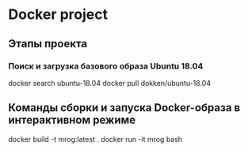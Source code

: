 # Docker project
## Этапы проекта
### Поиск и загрузка базового образа Ubuntu 18.04
docker search ubuntu-18.04
docker pull dokken/ubuntu-18.04

## Команды сборки и запуска Docker-образа в интерактивном режиме
docker build -t mrog:latest . 
docker run -it mrog bash
